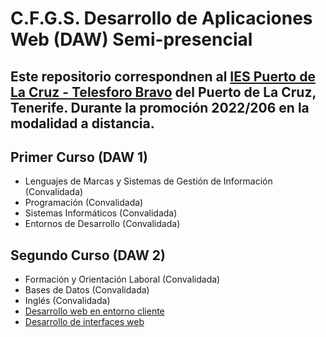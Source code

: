 # C.F.G.S. Desarrollo de Aplicaciones Web (DAW) Semi-presencial

Este repositorio correspondnen al [IES Puerto de La Cruz - Telesforo Bravo](https://www3.gobiernodecanarias.org/medusa/edublog/iespuertodelacruztelesforobravo/) del Puerto de La Cruz, Tenerife. Durante la promoción 2022/206 en la modalidad a distancia.
---   

## Primer Curso (DAW 1)
* Lenguajes de Marcas y Sistemas de Gestión de Información (Convalidada)
* Programación (Convalidada)
* Sistemas Informáticos (Convalidada)
* Entornos de Desarrollo (Convalidada)

## Segundo Curso (DAW 2)
* Formación y Orientación Laboral (Convalidada)
* Bases de Datos (Convalidada)
* Inglés (Convalidada)
* [Desarrollo web en entorno cliente](https://github.com/nebulavision/DAW/tree/main/DWEC)
* [Desarrollo de interfaces web](https://github.com/brunodm99/daw/tree/main/DOR)
